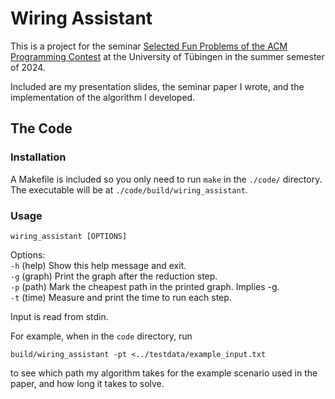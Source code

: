 # Wiring Assistant
This is a project for the seminar [Selected Fun Problems of the ACM Programming Contest](https://db.cs.uni-tuebingen.de/teaching/ss24/acm-programming-contest-proseminar/) at the University of Tübingen in the summer semester of 2024.

Included are my presentation slides, the seminar paper I wrote, and the implementation of the algorithm I developed.

## The Code
### Installation
A Makefile is included so you only need to run `make` in the `./code/` directory. The executable will be at `./code/build/wiring_assistant`.

### Usage
`wiring_assistant [OPTIONS]`

Options:<br>
  `-h`    (help)  Show this help message and exit.<br>
  `-g`    (graph) Print the graph after the reduction step.<br>
  `-p`    (path)  Mark the cheapest path in the printed graph. Implies -g.<br>
  `-t`    (time)  Measure and print the time to run each step.<br>

Input is read from stdin.

For example, when in the `code` directory, run
```shell
build/wiring_assistant -pt <../testdata/example_input.txt
```
to see which path my algorithm takes for the example scenario used in the paper, and how long it takes to solve.
